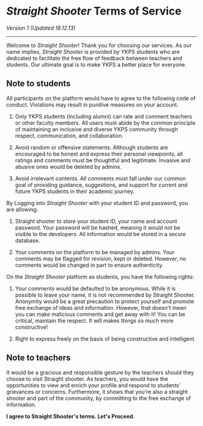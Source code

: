 # *Straight Shooter* Terms of Service

*Version 1 (Updated 18.12.13)*

---

Welcome to *Straight Shooter*! Thank you for choosing our services. As our name implies, *Straight Shooter* is provided by YKPS students who are dedicated to facilitate the free flow of feedback between teachers and students. Our ultimate goal is to make YKPS a better place for everyone.


## Note to students

All participants on the platform would have to agree to the following code of conduct. Violations may result in punitive measures on your account.

1. Only YKPS students (including alumni) can rate and comment teachers or other faculty members. All users must abide by the common principle of maintaining an inclusive and diverse YKPS community through respect, communication, and collaboration.

2. Avoid random or offensive statements. Although students are encouraged to be honest and express their personal viewpoints, all ratings and comments must be thoughtful and legitimate. Invasive and abusive ones would be deleted by admins.

3. Avoid irrelevant contents. All comments must fall under our common goal of providing guidance, suggestions, and support for current and future YKPS students in their academic journey.

By Logging into *Straight Shooter* with your student ID and password, you are allowing:

1. Straight shooter to store your student ID, your name and account password. Your password will be hashed, meaning it would not be visible to the developers. All information would be stored in a secure database.

2. Your comments on the platform to be managed by admins. Your comments may be flagged for revision, kept or deleted. However, no comments would be changed in part to ensure authenticity.

On the *Straight Shooter* platform as students, you have the following rights:

1. Your comments would be defaulted to be anonymous. While it is possible to leave your name, it is not recommended by Straight Shooter. Anonymity would be a great precaution to protect yourself and promote free exchange of ideas and information. However, that doesn't mean you can make malicious comments and get away with it! You can be critical, maintain the respect. It will makes things so much more constructive!

2. Right to express freely on the basis of being constructive and intelligent.


## Note to teachers

It would be a gracious and responsible gesture by the teachers should they choose to visit Straight shooter. As teachers, you would have the opportunities to view and enrich your profile and respond to students' grievances or concerns. Furthermore, it shows that you're also a straight shooter and part of the community, by committing to the free exchange of information.

**I agree to Straight Shooter's terms. Let's Proceed.**
